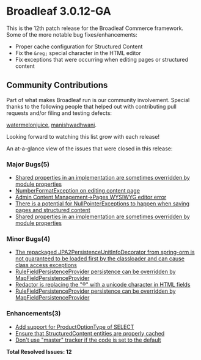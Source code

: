 # Broadleaf 3.0.12-GA

This is the 12th patch release for the Broadleaf Commerce framework. Some of the more notable bug fixes/enhancements:

- Proper cache configuration for Structured Content
- Fix the `&reg;` special character in the HTML editor
- Fix exceptions that were occurring when editing pages or structured content

## Community Contributions
Part of what makes Broadleaf run is our community involvement. Special thanks to the following people that helped out with contributing pull requests and/or filing and testing defects:

[watermelonjuice](https://github.com/watermelonjuice), [manishwadhwani](https://github.com/manishwadhwani).

Looking forward to watching this list grow with each release!

An at-a-glance view of the issues that were closed in this release:
### Major Bugs(5)
- [Shared properties in an implementation are sometimes overridden by module properties](https://github.com/BroadleafCommerce/BroadleafCommerce/issues/976)
- [NumberFormatException on editing content page ](https://github.com/BroadleafCommerce/BroadleafCommerce/issues/631)
- [Admin Content Management->Pages WYSIWYG editor error](https://github.com/BroadleafCommerce/BroadleafCommerce/issues/592)
- [There is a potential for NullPointerExceptions to happen when saving pages and structured content](https://github.com/BroadleafCommerce/BroadleafCommerce/issues/983)
- [Shared properties in an implementation are sometimes overridden by module properties](https://github.com/BroadleafCommerce/BroadleafCommerce/issues/976)

### Minor Bugs(4)
- [The repackaged JPA2PersistenceUnitInfoDecorator from spring-orm is not guaranteed to be loaded first by the classloader and can cause class access exceptions](https://github.com/BroadleafCommerce/BroadleafCommerce/issues/980)
- [RuleFieldPersistenceProvider persistence can be overridden by MapFieldPersistenceProvider](https://github.com/BroadleafCommerce/BroadleafCommerce/issues/974)
- [Redactor is replacing the "&reg;" with a unicode character in HTML fields](https://github.com/BroadleafCommerce/BroadleafCommerce/issues/973)
- [RuleFieldPersistenceProvider persistence can be overridden by MapFieldPersistenceProvider](https://github.com/BroadleafCommerce/BroadleafCommerce/issues/974)

### Enhancements(3)
- [Add support for ProductOptionType of SELECT](https://github.com/BroadleafCommerce/BroadleafCommerce/issues/965)
- [Ensure that StructuredContent entities are properly cached](https://github.com/BroadleafCommerce/BroadleafCommerce/issues/972)
- [Don't use "master" tracker if the code is set to the default](https://github.com/BroadleafCommerce/BroadleafCommerce/issues/967)


**Total Resolved Issues: 12**
